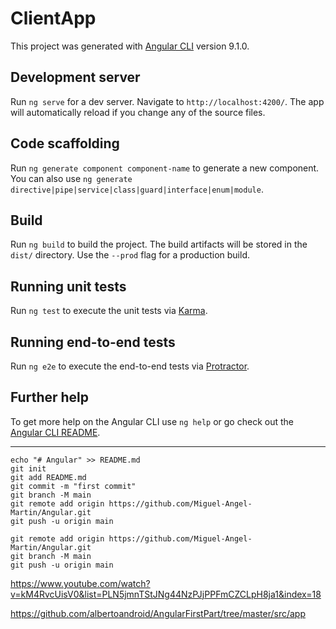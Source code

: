 # ClientApp

This project was generated with [Angular CLI](https://github.com/angular/angular-cli) version 9.1.0.

## Development server

Run `ng serve` for a dev server. Navigate to `http://localhost:4200/`. The app will automatically reload if you change any of the source files.

## Code scaffolding

Run `ng generate component component-name` to generate a new component. You can also use `ng generate directive|pipe|service|class|guard|interface|enum|module`.

## Build

Run `ng build` to build the project. The build artifacts will be stored in the `dist/` directory. Use the `--prod` flag for a production build.

## Running unit tests

Run `ng test` to execute the unit tests via [Karma](https://karma-runner.github.io).

## Running end-to-end tests

Run `ng e2e` to execute the end-to-end tests via [Protractor](http://www.protractortest.org/).

## Further help

To get more help on the Angular CLI use `ng help` or go check out the [Angular CLI README](https://github.com/angular/angular-cli/blob/master/README.md).

------
```
echo "# Angular" >> README.md
git init
git add README.md
git commit -m "first commit"
git branch -M main
git remote add origin https://github.com/Miguel-Angel-Martin/Angular.git
git push -u origin main
```
```
git remote add origin https://github.com/Miguel-Angel-Martin/Angular.git
git branch -M main
git push -u origin main
```
https://www.youtube.com/watch?v=kM4RvcUisV0&list=PLN5jmnTStJNg44NzPJjPPFmCZCLpH8ja1&index=18

https://github.com/albertoandroid/AngularFirstPart/tree/master/src/app
